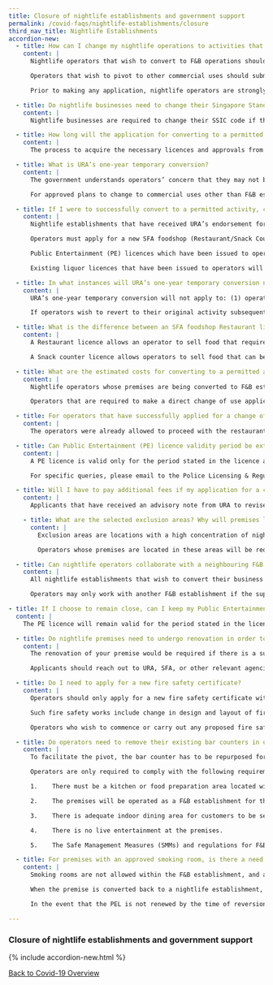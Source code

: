 ```yaml
---
title: Closure of nightlife establishments and government support
permalink: /covid-faqs/nightlife-establishments/closure
third_nav_title: Nightlife Establishments
accordion-new:
  - title: How can I change my nightlife operations to activities that are permitted today? What kind of licences are required?
    content: |
      Nightlife operators that wish to convert to F&B operations should first register their interest with the Ministry of Trade and Industry (“MTI”) through the Singapore Nightlife Business Association (“SNBA”) at <helpdesk@snba.org.sg>{:target="_blank"} This would allow us to prioritise your subsequent regulatory submissions to the relevant agencies.

      Operators that wish to pivot to other commercial uses should submit their change of use application directly to Urban Redevelopment Authority (“URA”) through the [GoBusiness portal](/licences/).

      Prior to making any application, nightlife operators are strongly encouraged to read the advisory note here [last updated 6 Nov].

  - title: Do nightlife businesses need to change their Singapore Standard Industrial Classification (SSIC) code if they are changing business activity?
    content: |
      Nightlife businesses are required to change their SSIC code if their current code is not reflective of their new business activity. Operators who have converted to permitted activities should notify Accounting and Corporate Regulatory Authority (“ACRA”) by updating the changes of their company’s information on BizFile+ within 14 days. You may login with your Singpass [here](https://www.bizfile.gov.sg/){:target="_blank"}.

  - title: How long will the application for converting to a permitted activity take?
    content: |
      The process to acquire the necessary licences and approvals from relevant agencies to change to F&B operations will take approximately two weeks from the date of submission of a completed application. If there are substantial changes to your layout for changing to a restaurant or other commercial use, the process may take longer, depending on the type of renovation required.

  - title: What is URA’s one-year temporary conversion?
    content: |
      The government understands operators’ concern that they may not be able to revert to their original activity once they pivot to other business activities. Hence, URA will allow nightlife establishments that choose to pivot to F&B from now till 31 March 2021 to revert to their original activity, provided such uses are permitted to operate under the prevailing COVID-19 regulations, and that the premises are not located in selected exclusion areas where this temporary conversion does not apply. Operators are to ensure that the premise has valid approvals / licences for the last approved use before reverting to their former nightlife operations.

      For approved plans to change to commercial uses other than F&B establishments, subsequent reversions to the original use would depend on the prevailing guidelines and site context at that point in time.

  - title: If I were to successfully convert to a permitted activity, can the premises eventually revert to its original approved use, and will I be able to retain my current licences (e.g., public entertainment and liquor licences)?
    content: |
      Nightlife establishments that have received URA’s endorsement for a one-year temporary conversion to F&B operations will be able to revert their premises to the original approved use within one year from receiving the SFA foodshop licence to carry out F&B operations, subject to the prevailing COVID-19 regulations and public health considerations associated with COVID-19. No change of use application is required.

      Operators must apply for a new SFA foodshop (Restaurant/Snack Counter) licence and will not be allowed to amend their existing SFA PBND licence. Operators will not be able to hold both SFA foodshop and PBND licences concurrently.

      Public Entertainment (PE) licences which have been issued to operators will remain valid until their expiry date. Once the PE licences expire, operators who wish to provide PE other than the transmission of recorded music in restaurants, will need to apply for a new PE licence, subject to such activities being permitted by the Government at the time of application.

      Existing liquor licences that have been issued to operators will remain valid until their expiry date.

  - title: In what instances will URA’s one-year temporary conversion not apply?
    content: |
      URA’s one-year temporary conversion will not apply to: (1) operators whose premises are located in selected exclusion areas and/or (2) operators converting their premises to commercial uses other than F&B. These operators would need to make new applications with both URA and Singapore Food Agency (‘SFA”) (if applicable) to obtain the respective land use approval and licence.

      If operators wish to revert to their original activity subsequently, they would also need to make new applications with URA and SFA to obtain the land use approval and licence to operate as a nightlife establishment, subject to the prevailing COVID-19 regulations and public health considerations. Such applications are also subject to further assessment by the authorities, based on the prevailing guidelines, and site context at that point in time.

  - title: What is the difference between an SFA foodshop Restaurant licence and an SFA foodshop Snack Counter licence for operators planning to convert premise into an F&B establishment?
    content: |
      A Restaurant licence allows an operator to sell food that require extensive preparation or cooking. The operator needs to set up a full-fledge kitchen that has sufficient preparation and storage equipment, wash area, cooking range with exhaust system, etc.

      A Snack counter licence allows operators to sell food that can be cooked/heated up and do not require extensive food preparation, e.g., pizza (pre-packed frozen pizza from supermarket/factory), chicken wings, potato wedges, fishballs, etc. The operator will need basic cooking/heating equipment such as deep fryers, microwaves, ovens etc. Unlike for a restaurant licence, they will not need to set up a full-fledged kitchen.

  - title: What are the estimated costs for converting to a permitted activity?
    content: |
      Nightlife operators whose premises are being converted to F&B establishments and those not located within the exclusion areas will receive URA’s endorsement for a one-year temporary conversion with no application fee required. Applicants would minimally need to pay the $195 licensing fee for the application of a new SFA foodshop licence. Other costs that could be incurred include renovation costs and administrative costs, such as application for a fire safety certificate, if required.

      Operators that are required to make a direct change of use application to URA as (1) their premises are located within selected exclusion areas and/or (2) they are converting their premises to commercial uses other than F&B, will be required to pay the processing fee associated with the change of use application and obtaining other permits/licences, depending on the type of activity the operator is converting to.

  - title: For operators that have successfully applied for a change of use previously, but would have qualified for the one-year temporary conversion today, will the administrative fee for the change of use application be reimbursed and will the operator still be able to qualify for the one-year temporary conversion?
    content: |
      The operators were already allowed to proceed with the restaurant use given URA’s approval, and there is no need to re-apply for approval under the one-year temporary conversion scheme. As the change of use application was already processed and issued a decision (i.e. approval), the processing fees paid cannot be refunded.

  - title: Can Public Entertainment (PE) licence validity period be extended, or licence fees be refunded, if an operator is permitted to operate PE in the same premises in the future?
    content: |
      A PE licence is valid only for the period stated in the licence and the period cannot be varied.  For PE licensees who decide to terminate their licence as a result of the COVID-19 situation, and wish to seek a refund of the paid licence fees, the Singapore Police Force (“SPF”) will assess each request on a case by case basis. The operator may apply for a new PE licence in the future, but the application will be assessed based on its merits at that point and subject to the prevailing laws and policies.

      For specific queries, please email to the Police Licensing & Regulatory Department at <SPF_Licensing_Feedback@spf.gov.sg>{:target="_blank"}.

  - title: Will I have to pay additional fees if my application for a change of use is rejected?
    content: |
      Applicants that have received an advisory note from URA to revise and re-submit their plans/proposal within the validity of the advisory note do not need to pay additional fees. However, applicants that have received a final rejection for a change of use would need to submit a fresh application if they wish to apply again.

    - title: What are the selected exclusion areas? Why will premises located within selected exclusion areas not be guaranteed a reversion to original approved land use?
      content: |
        Exclusion areas are locations with a high concentration of nightlife establishments and where there has been adverse feedback from surrounding residents or neighbours on resulting disamenities. These locations are: **Orchard Towers, Riverside Piazza, Kampong Bahru Road and Boat Quay Conservation Area**.

        Operators whose premises are located in these areas will be required to make a change of use application directly with URA if they wish to convert operations to permitted activities. If operators wish to revert to their previous use after successfully converting, they will also be required to make a change of use application, which will be evaluated based on the prevailing guidelines and site context.

  - title: Can nightlife operators collaborate with a neighbouring F&B outlet to serve food at their bar, pub, nightclub or karaoke outlet?
    content: |
      All nightlife establishments that wish to convert their business activity to F&B are required to provide their food preparation area within the premises for food to be served at the same place.

      Operators may only work with another F&B establishment if the supplying establishment holds a food processing establishment licence from SFA. Nonetheless, nightlife operators would still be required to convert to an F&B establishment or other permitted commercial use in order to reopen. Please refer to advisory note [last updated 6 Nov] here on the application steps, or reach out to the Singapore Nightlife Business Association at <helpdesk@snba.org.sg>{:target="_blank"}.

- title: If I choose to remain close, can I keep my Public Entertainment (PE) licence and reopen at another location when my business is permitted to resume?
  content: |
    The PE licence will remain valid for the period stated in the licence for the current location. The operator may apply for a new PE licence in the future for the new location, but the application will be assessed by the Police based on its merits and subject to the prevailing laws and policies.

  - title: Do nightlife premises need to undergo renovation in order to obtain the requisite permits/licences for converting operations to a permitted activity?
    content: |    
      The renovation of your premise would be required if there is a substantial change in the layout of the premise, such as putting up a full-fledged kitchen if one is converting to a restaurant.

      Applicants should reach out to URA, SFA, or other relevant agencies to confirm if renovation is required, depending on the type of activity that applicants are converting to. Please be advised to refrain from committing on tenancy or renovation works before receiving confirmation from the relevant agencies.

  - title: Do I need to apply for a new fire safety certificate?
    content: |    
      Operators should only apply for a new fire safety certificate with Singapore Civil Defence Force (“SCDF”) if substantial changes to the layout of the premises (e.g., renovation) have been made, which require fire safety works.

      Such fire safety works include change in design and layout of fire compartments or spaces that affect means of escape, relocation of fire safety products (e.g. hose-reels, fire alarm panels, emergency exit signs, fire doors/doors which affect the means of escape), etc.

      Operators who wish to commence or carry out any proposed fire safety works in any building shall apply, in accordance with the Regulations made under the Fire Safety Act to SCDF for approval of the plan for fire safety works. Such plans shall be prepared and submitted by Qualified Persons (QPs) who are registered architects or professional engineers on behalf of the building owners. Upon full completion of all fire safety works, the QP engaged by the operator must apply and obtain the fire safety certificate before using or occupying the premises.

  - title: Do operators need to remove their existing bar counters in order to convert premise into an F&B establishment? What other requirements must I demonstrate to show that I have successfully converted to an F&B establishment?
    content: |  
      To facilitate the pivot, the bar counter has to be repurposed for the serving or preparation of food and drinks for patrons to dine in

      Operators are only required to comply with the following requirements:

      1.	There must be a kitchen or food preparation area located within the premises to prepare and serve food.

      2.	The premises will be operated as a F&B establishment for the sale and consumption of food at all times.

      3.	There is adequate indoor dining area for customers to be seated to consume their food/meals.

      4.	There is no live entertainment at the premises.

      5.	The Safe Management Measures (SMMs) and regulations for F&B establishments will be complied with at all times.

  - title: For premises with an approved smoking room, is there a need to apply to the National Environment Agency (“NEA”) again after converting to an F&B establishment or other commercial use?
    content: |
      Smoking rooms are not allowed within the F&B establishment, and all existing smoking rooms must remain closed during the period of conversion from a nightlife establishment to F&B establishment.

      When the premise is converted back to a nightlife establishment, the previously approved smoking room, which is contingent on the Public Entertainment Licence (PEL), may resume operations, subject to prevailing regulations on smoking facilities.

      In the event that the PEL is not renewed by the time of reversion, the smoking room must remain close until a valid PEL is obtained.

---
```


### Closure of nightlife establishments and government support

{% include accordion-new.html %}

[Back to Covid-19 Overview](/covid/)
